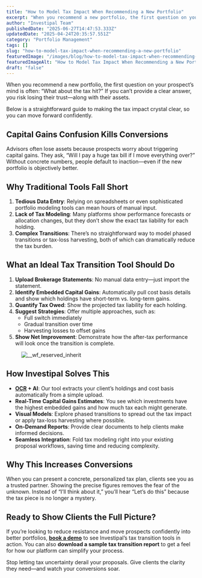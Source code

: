 ```yaml
---
title: "How to Model Tax Impact When Recommending a New Portfolio"
excerpt: "When you recommend a new portfolio, the first question on your prospect’s mind is often: “What about the tax hit?” If you can’t provide a clear answer, you risk losing their trust-along with their."
author: "Investipal Team"
publishedDate: "2025-06-27T14:47:53.333Z"
updatedDate: "2025-04-24T20:35:57.551Z"
category: "Portfolio Management"
tags: []
slug: "how-to-model-tax-impact-when-recommending-a-new-portfolio"
featuredImage: "/images/blog/how-to-model-tax-impact-when-recommending-a-new-portfolio__67e427a1831aca86ea64f4d5_Incorporating_20Client_20Parameters_20_19_.png"
featuredImageAlt: "How to Model Tax Impact When Recommending a New Portfolio"
draft: "false"
---
```

<p id="">When you recommend a new portfolio, the first question on your prospect’s mind is often: “What about the tax hit?” If you can’t provide a clear answer, you risk losing their trust—along with their assets.</p><p id="">Below is a straightforward guide to making the tax impact crystal clear, so you can move forward confidently.</p><h2 id="">Capital Gains Confusion Kills Conversions</h2><p id="">Advisors often lose assets because prospects worry about triggering capital gains. They ask, “Will I pay a huge tax bill if I move everything over?” Without concrete numbers, people default to inaction—even if the new portfolio is objectively better.</p><h2 id="">Why Traditional Tools Fall Short</h2><ol id=""><li id=""><strong id="">Tedious Data Entry</strong>: Relying on spreadsheets or even sophisticated portfolio modeling tools can mean hours of manual input.</li><li id=""><strong id="">Lack of Tax Modeling</strong>: Many platforms show performance forecasts or allocation changes, but they don’t show the exact tax liability for each holding.</li><li id=""><strong id="">Complex Transitions</strong>: There’s no straightforward way to model phased transitions or tax-loss harvesting, both of which can dramatically reduce the tax burden.</li></ol><h2 id="">What an Ideal Tax Transition Tool Should Do</h2><ol id=""><li id=""><strong id="">Upload Brokerage Statements</strong>: No manual data entry—just import the statement.</li><li id=""><strong id="">Identify Embedded Capital Gains</strong>: Automatically pull cost basis details and show which holdings have short-term vs. long-term gains.</li><li id=""><strong id="">Quantify Tax Owed</strong>: Show the projected tax liability for each holding.</li><li id=""><strong id="">Suggest Strategies</strong>: Offer multiple approaches, such as:<ul id=""><li id="">Full switch immediately</li><li id="">Gradual transition over time</li><li id="">Harvesting losses to offset gains</li></ul></li><li id=""><strong id="">Show Net Improvement</strong>: Demonstrate how the after-tax performance will look once the transition is complete.</li></ol><figure class="w-richtext-figure-type-image w-richtext-align-fullwidth" style="max-width:2240px" data-rt-type="image" data-rt-align="fullwidth" data-rt-max-width="2240px"><div><img src="/images/blog/how-to-model-tax-impact-when-recommending-a-new-portfolio__67e427a1831aca86ea64f4d5_Incorporating_20Client_20Parameters_20_19_.png" loading="lazy" alt="__wf_reserved_inherit"></div></figure><h2 id="">How Investipal Solves This</h2><ul id=""><li id=""><strong id=""><a href="/features/automated-statement-scanner">OCR</a> + AI</strong>: Our tool extracts your client’s holdings and cost basis automatically from a simple upload.</li><li id=""><strong id="">Real-Time Capital Gains Estimates</strong>: You see which investments have the highest embedded gains and how much tax each might generate.</li><li id=""><strong id="">Visual Models</strong>: Explore phased transitions to spread out the tax impact or apply tax-loss harvesting where possible.</li><li id=""><strong id="">On-Demand Reports</strong>: Provide clear documents to help clients make informed decisions.</li><li id=""><strong id="">Seamless Integration</strong>: Fold tax modeling right into your existing proposal workflows, saving time and reducing complexity.</li></ul><h2 id="">Why This Increases Conversions</h2><p id="">When you can present a concrete, personalized tax plan, clients see you as a trusted partner. Showing the precise figures removes the fear of the unknown. Instead of “I’ll think about it,” you’ll hear “Let’s do this” because the tax piece is no longer a mystery.</p><h2 id="">Ready to Show Clients the Full Picture?</h2><p id="">If you’re looking to reduce resistance and move prospects confidently into better portfolios, <a href="/book-a-demo" id=""><strong id="">book a demo</strong></a> to see Investipal’s tax transition tools in action. You can also <strong id="">download a sample tax transition report</strong> to get a feel for how our platform can simplify your process.</p><p id="">Stop letting tax uncertainty derail your proposals. Give clients the clarity they need—and watch your conversions soar.</p>
